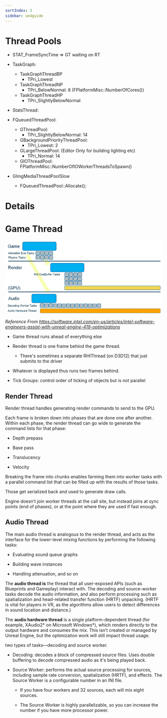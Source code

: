 ```yaml
---
sortIndex: 3
sidebar: ue4guide
---
```


# Thread Pools

- STAT_FrameSyncTime => GT waiting on RT

- TaskGraph:
  - TaskGraphThreadBP
    - TPri_Lowest
  - TaskGraphThreadNP
    - TPri_BelowNormal: 8 (FPlatformMisc::NumberOfCores())
  - TaskGraphThreadHP
    - TPri_SlightlyBelowNormal

- StatsThread:

- FQueuedThreadPool:
  - GThreadPool:
    - TPri_SlightlyBelowNormal: 14
  - GBackgroundPriorityThreadPool:
    - TPri_Lowest: 2
  - GLargeThreadPool: (Editor Only for building lighting etc)
    - TPri_Normal: 14
  - GIOThreadPool: FPlatformMisc::NumberOfIOWorkerThreadsToSpawn()

- GImgMediaThreadPoolSlow
  - FQueuedThreadPool::Allocate();

# Details

# Game Thread

![ThreadingModel_GameGPU](../assets/ThreadingModel_GameGPU.png)

*Reference From <https://software.intel.com/en-us/articles/intel-software-engineers-assist-with-unreal-engine-419-optimizations>*

- Game thread runs ahead of everything else

- Render thread is one frame behind the game thread.

  - There's sometimes a separate RHIThread (on D3D12) that just submits to the driver

- Whatever is displayed thus runs two frames behind.

- Tick Groups: control order of ticking of objects but is not parallel

## Render Thread

Render thread handles generating render commands to send to the GPU.

Each frame is broken down into phases that are done one after another. Within each phase, the render thread can go wide to generate the command lists for that phase:

- Depth prepass

- Base pass

- Translucency

- Velocity

Breaking the frame into chunks enables farming them into worker tasks with a parallel command list that can be filled up with the results of those tasks.

Those get serialized back and used to generate draw calls.

Engine doesn’t join worker threads at the call site, but instead joins at sync points (end of phases), or at the point where they are used if fast enough.

## Audio Thread

The main audio thread is analogous to the render thread, and acts as the interface for the lower-level mixing functions by performing the following tasks:

- Evaluating sound queue graphs

- Building wave instances

- Handling attenuation, and so on

The **audio thread is** the thread that all user-exposed APIs (such as Blueprints and Gameplay) interact with. The decoding and source-worker tasks decode the audio information, and also perform processing such as spatialization and head-related transfer function (HRTF) unpacking. (HRTF is vital for players in VR, as the algorithms allow users to detect differences in sound location and distance.)

The **audio hardware thread** is a single platform-dependent thread (for example, XAudio2\* on Microsoft Windows\*), which renders directly to the output hardware and consumes the mix. This isn’t created or managed by Unreal Engine, but the optimization work will still impact thread usage.

two types of tasks—decoding and source worker.

- Decoding: decodes a block of compressed source files. Uses double buffering to decode compressed audio as it's being played back.

- Source Worker: performs the actual source processing for sources, including sample rate conversion, spatialization (HRTF), and effects. The Source Worker is a configurable number in an INI file.

  - If you have four workers and 32 sources, each will mix eight sources.

  - The Source Worker is highly parallelizable, so you can increase the number if you have more processor power.
